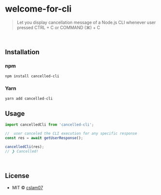 # welcome-for-cli

> Let you display cancellation message of a Node.js CLI whenever user pressed CTRL + C or COMMAND (⌘) + C

<br>

## Installation

### npm

```sh
npm install cancelled-cli
```

### Yarn

```sh
yarn add cancelled-cli
```

## Usage

```js
import cancelledCli from 'cancelled-cli';

//  user canceled the CLI execution for any specific response
const res = await getUserResponse();

cancelledCli(res);
// ❯ Cancelled!
```

<br>

## License

- MIT © [cslam07](https://twitter.com/CSALam12/)
